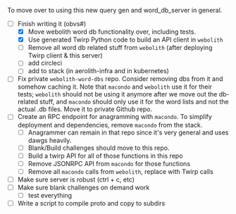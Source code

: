 To move over to using this new query gen and word_db_server in general.

- [ ] Finish writing it (obvs#)
    - [x] Move webolith word db functionality over, including tests.
    - [x] Use generated Twirp Python code to build an API client in `webolith`
    - [ ] Remove all word db related stuff from `webolith` (after deploying Twirp client & this server)
    - [ ] add circleci
    - [ ] add to stack (in aerolith-infra and in kubernetes)
- [ ] Fix private `webolith-word-dbs` repo.
    Consider removing dbs from it and somehow caching it. Note that `macondo` and `webolith` use it for their tests; `webolith` should not be using it anymore after we move out the db-related stuff, and `macondo` should only use it for the word lists and not the actual .db files. Move it to private Github repo.
- [ ] Create an RPC endpoint for anagramming with `macondo`. To simplify deployment and dependencies, remove `macondo` from the stack.
    - [ ] Anagrammer can remain in that repo since it's very general and uses dawgs heavily.
    - [ ] Blank/Build challenges should move to this repo.
    - [ ] Build a twirp API for all of those functions in this repo
    - [ ] Remove JSONRPC API from `macondo` for those functions
    - [ ] Remove all `macondo` calls from `webolith`, replace with Twirp calls
- [ ] Make sure server is robust (ctrl + c, etc)
- [ ] Make sure blank challenges on demand work
    - [ ] test everything
- [ ] Write a script to compile proto and copy to subdirs
